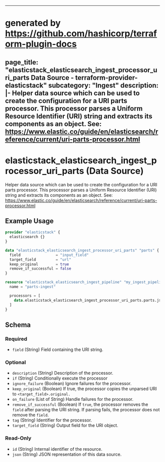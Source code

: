 
---
# generated by https://github.com/hashicorp/terraform-plugin-docs
page_title: "elasticstack_elasticsearch_ingest_processor_uri_parts Data Source - terraform-provider-elasticstack"
subcategory: "Ingest"
description: |-
  Helper data source which can be used to create the configuration for a URI parts processor. This processor parses a Uniform Resource Identifier (URI) string and extracts its components as an object. See: https://www.elastic.co/guide/en/elasticsearch/reference/current/uri-parts-processor.html
---

# elasticstack_elasticsearch_ingest_processor_uri_parts (Data Source)

Helper data source which can be used to create the configuration for a URI parts processor. This processor parses a Uniform Resource Identifier (URI) string and extracts its components as an object. See: https://www.elastic.co/guide/en/elasticsearch/reference/current/uri-parts-processor.html

## Example Usage

```terraform
provider "elasticstack" {
  elasticsearch {}
}

data "elasticstack_elasticsearch_ingest_processor_uri_parts" "parts" {
  field                = "input_field"
  target_field         = "url"
  keep_original        = true
  remove_if_successful = false
}

resource "elasticstack_elasticsearch_ingest_pipeline" "my_ingest_pipeline" {
  name = "parts-ingest"

  processors = [
    data.elasticstack_elasticsearch_ingest_processor_uri_parts.parts.json
  ]
}
```

<!-- schema generated by tfplugindocs -->
## Schema

### Required

- `field` (String) Field containing the URI string.

### Optional

- `description` (String) Description of the processor.
- `if` (String) Conditionally execute the processor
- `ignore_failure` (Boolean) Ignore failures for the processor.
- `keep_original` (Boolean) If true, the processor copies the unparsed URI to `<target_field>.original.`
- `on_failure` (List of String) Handle failures for the processor.
- `remove_if_successful` (Boolean) If `true`, the processor removes the `field` after parsing the URI string. If parsing fails, the processor does not remove the `field`.
- `tag` (String) Identifier for the processor.
- `target_field` (String) Output field for the URI object.

### Read-Only

- `id` (String) Internal identifier of the resource.
- `json` (String) JSON representation of this data source.
